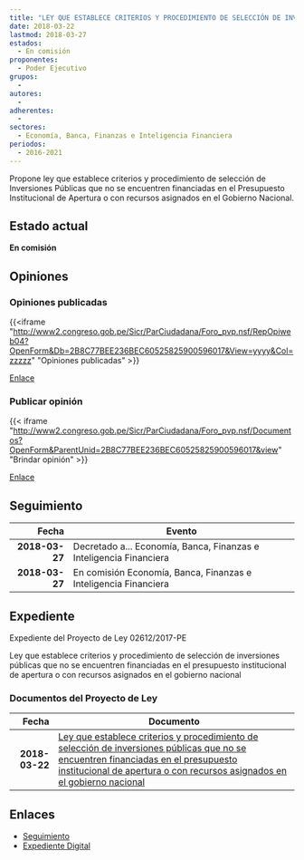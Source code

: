 ```yaml
---
title: "LEY QUE ESTABLECE CRITERIOS Y PROCEDIMIENTO DE SELECCIÓN DE INVERSIONES PÚBLICAS QUE NO SE ENCUENTREN FINANCIADAS EN EL PRESUPUESTO INSTITUCIONAL DE APERTURA O CON RECURSOS ASIGNADOS EN EL GOBIERNO NACIONAL"
date: 2018-03-22
lastmod: 2018-03-27
estados: 
  - En comisión
proponentes: 
  - Poder Ejecutivo
grupos: 
  - 
autores: 
  - 
adherentes: 
  - 
sectores: 
  - Economía, Banca, Finanzas e Inteligencia Financiera
periodos: 
  - 2016-2021
---
```


Propone ley que establece criterios y procedimiento de selección de Inversiones Públicas que no se encuentren financiadas en el Presupuesto Institucional de Apertura o con recursos asignados en el Gobierno Nacional.


## Estado actual

**En comisión**

## Opiniones

### Opiniones publicadas

{{<iframe "http://www2.congreso.gob.pe/Sicr/ParCiudadana/Foro_pvp.nsf/RepOpiweb04?OpenForm&Db=2B8C77BEE236BEC60525825900596017&View=yyyy&Col=zzzzz" "Opiniones publicadas" >}}

[Enlace](http://www2.congreso.gob.pe/Sicr/ParCiudadana/Foro_pvp.nsf/RepOpiweb04?OpenForm&Db=2B8C77BEE236BEC60525825900596017&View=yyyy&Col=zzzzz)
### Publicar opinión

{{< iframe "http://www2.congreso.gob.pe/Sicr/ParCiudadana/Foro_pvp.nsf/Documentos?OpenForm&ParentUnid=2B8C77BEE236BEC60525825900596017&view" "Brindar opinión" >}}

[Enlace](http://www2.congreso.gob.pe/Sicr/ParCiudadana/Foro_pvp.nsf/Documentos?OpenForm&ParentUnid=2B8C77BEE236BEC60525825900596017&view)

## Seguimiento

| Fecha | Evento |
|------:|--------|
| **2018-03-27** | Decretado a... Economía, Banca, Finanzas e Inteligencia Financiera|
| **2018-03-27** | En comisión Economía, Banca, Finanzas e Inteligencia Financiera|


## Expediente

Expediente del Proyecto de Ley 02612/2017-PE

Ley que establece criterios y procedimiento de selección de inversiones públicas que no se encuentren financiadas en el presupuesto institucional de apertura o con recursos asignados en el gobierno nacional


### Documentos del Proyecto de Ley

| Fecha | Documento |
|------:|--------|
| **2018-03-22** | [Ley que establece criterios y procedimiento de selección de inversiones públicas que no se encuentren financiadas en el presupuesto institucional de apertura o con recursos asignados en el gobierno nacional](http://www.leyes.congreso.gob.pe/Documentos/2016_2021/Proyectos_de_Ley_y_de_Resoluciones_Legislativas/PL0261220180322..pdf) |

## Enlaces 

- [Seguimiento](http://www2.congreso.gob.pe/Sicr/TraDocEstProc/CLProLey2016.nsf/f7fff46988ca05b1052578e100829cc7/922c30b779b8e6ee05258258006f4a2e?OpenDocument)
- [Expediente Digital](http://www2.congreso.gob.pe/Sicr/TraDocEstProc/CLProLey2016.nsf/f7fff46988ca05b1052578e100829cc7/922c30b779b8e6ee05258258006f4a2e?OpenDocument&Click=05257FB7005EB655.eb71d0cf91d8294e05256cdf006b5706/$Body/0.1C6C)
